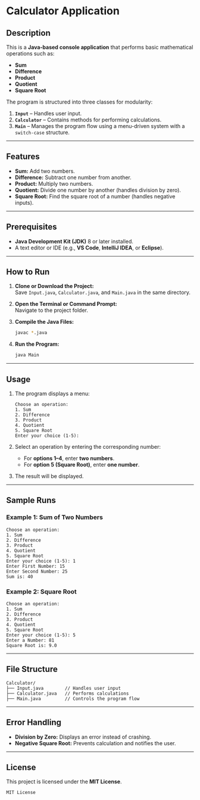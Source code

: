 # Calculator Application

## Description

This is a **Java-based console application** that performs basic mathematical operations such as:
- **Sum**  
- **Difference**  
- **Product**  
- **Quotient**  
- **Square Root**

The program is structured into three classes for modularity:
1. **`Input`** – Handles user input.  
2. **`Calculator`** – Contains methods for performing calculations.  
3. **`Main`** – Manages the program flow using a menu-driven system with a `switch-case` structure.  

---

## Features

- **Sum:** Add two numbers.  
- **Difference:** Subtract one number from another.  
- **Product:** Multiply two numbers.  
- **Quotient:** Divide one number by another (handles division by zero).  
- **Square Root:** Find the square root of a number (handles negative inputs).  

---

## Prerequisites

- **Java Development Kit (JDK)** 8 or later installed.  
- A text editor or IDE (e.g., **VS Code**, **IntelliJ IDEA**, or **Eclipse**).  

---

## How to Run

1. **Clone or Download the Project:**  
   Save `Input.java`, `Calculator.java`, and `Main.java` in the same directory.

2. **Open the Terminal or Command Prompt:**  
   Navigate to the project folder.

3. **Compile the Java Files:**  
   ```bash
   javac *.java
   ```

4. **Run the Program:**  
   ```bash
   java Main
   ```

---

## Usage

1. The program displays a menu:
   ```
   Choose an operation:
   1. Sum
   2. Difference
   3. Product
   4. Quotient
   5. Square Root
   Enter your choice (1-5): 
   ```

2. Select an operation by entering the corresponding number:
   - For **options 1–4**, enter **two numbers**.  
   - For **option 5 (Square Root)**, enter **one number**.

3. The result will be displayed.

---

## Sample Runs

### Example 1: Sum of Two Numbers
```
Choose an operation:
1. Sum
2. Difference
3. Product
4. Quotient
5. Square Root
Enter your choice (1-5): 1
Enter First Number: 15
Enter Second Number: 25
Sum is: 40
```

### Example 2: Square Root
```
Choose an operation:
1. Sum
2. Difference
3. Product
4. Quotient
5. Square Root
Enter your choice (1-5): 5
Enter a Number: 81
Square Root is: 9.0
```

---

## File Structure

```
Calculator/
├── Input.java        // Handles user input
├── Calculator.java   // Performs calculations
├── Main.java         // Controls the program flow
```

---

## Error Handling

- **Division by Zero:** Displays an error instead of crashing.  
- **Negative Square Root:** Prevents calculation and notifies the user.  

---

## License

This project is licensed under the **MIT License**.  

```
MIT License

